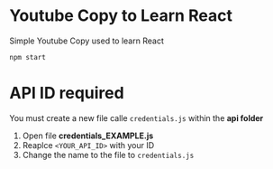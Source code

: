 # Youtube Copy to Learn React

Simple Youtube Copy used to learn React

`npm start`

# API ID required
You must create a new file calle `credentials.js` within the **api folder**
1. Open file **credentials_EXAMPLE.js**
2. Reaplce `<YOUR_API_ID>` with your ID
3. Change the name to the file to `credentials.js`
